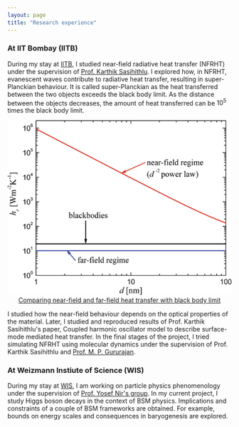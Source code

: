 ```yaml
---
layout: page
title: "Research experience"
---
```


### At IIT Bombay (IITB)

During my stay at [IITB](https://www.iitb.ac.in/), I studied near-field radiative heat transfer (NFRHT) under the supervision of [Prof. Karthik Sasihithlu](https://www.ese.iitb.ac.in/faculty/karthik-sasihithlu). I explored how, in NFRHT, evanescent waves contribute to radiative heat transfer, resulting in super-Planckian behaviour. It is called super-Planckian as the heat transferred between the two objects exceeds the black body limit. As the distance between the objects decreases, the amount of heat transferred can be $10^5$ times the black body limit. 

<div style="text-align:center"><img src="/assets/images/NFRHT.png" /></div>

<div style="text-align:center"><a href="https://link.springer.com/referenceworkentry/10.1007/978-3-319-26695-4_63">Comparing near-field and far-field heat transfer with black body limit</a></div>

I studied how the near-field behaviour depends on the optical properties of the material. Later, I studied and reproduced results of Prof. Karthik Sasihithlu's paper, Coupled harmonic oscillator model to describe surface-mode mediated heat transfer. In the final stages of the project, I tried simulating NFRHT using molecular dynamics under the supervision of Prof. Karthik Sasihithlu and [Prof. M. P. Gururajan](https://www.iitb.ac.in/mems/en/prof-m-p-gururajan).

### At Weizmann Instiute of Science (WIS)

During my stay at [WIS](https://www.weizmann.ac.il/pages/), I am working on particle physics phenomenology under the supervision of [Prof. Yosef Nir's group](https://www.weizmann.ac.il/particle/nir/group-members). In my current project, I study Higgs boson decays in the context of BSM physics. Implications and constraints of a couple of BSM frameworks are obtained. For example, bounds on energy scales and consequences in baryogenesis are explored.